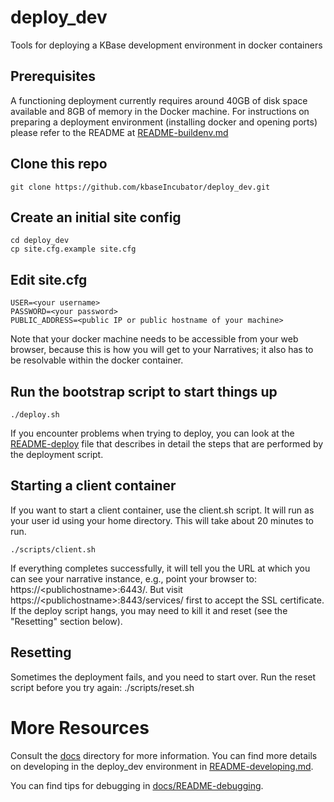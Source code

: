 # deploy_dev
Tools for deploying a KBase development environment in docker containers

## Prerequisites

A functioning deployment currently requires around 40GB of disk space available and 8GB of memory in the Docker machine. For instructions on preparing a deployment environment (installing docker and opening ports) please refer to the README at [README-buildenv.md](README-buildenv.md)

## Clone this repo

    git clone https://github.com/kbaseIncubator/deploy_dev.git

## Create an initial site config

    cd deploy_dev
    cp site.cfg.example site.cfg

## Edit site.cfg

    USER=<your username>
    PASSWORD=<your password>
    PUBLIC_ADDRESS=<public IP or public hostname of your machine>

Note that your docker machine needs to be accessible from your web browser, because this is how you will get to your Narratives; it also has to be resolvable within the docker container.

## Run the bootstrap script to start things up

    ./deploy.sh


If you encounter problems when trying to deploy, you can look at the [README-deploy](README-deploy.md) file that describes in detail the steps that are performed by the deployment script.


## Starting a client container

If you want to start a client container, use the client.sh script. It will run as your user id using your home directory. This will take about 20 minutes to run. 

    ./scripts/client.sh

If everything completes successfully, it will tell you the URL at which you can see your narrative instance, e.g., point your browser to: https://\<publichostname\>:6443/. But visit https://\<publichostname\>:8443/services/ first to accept the SSL certificate. If the deploy script hangs, you may need to kill it and reset (see the "Resetting" section below).


## Resetting

Sometimes the deployment fails, and you need to start over. Run the reset script before you try again:
    ./scripts/reset.sh
    
# More Resources

Consult the [docs](docs) directory for more information.  You can find more details on developing in the deploy_dev environment in [README-developing.md](./docs/README-developing.md).

You can find tips for debugging in [docs/README-debugging](docs/README-debugging.md).

